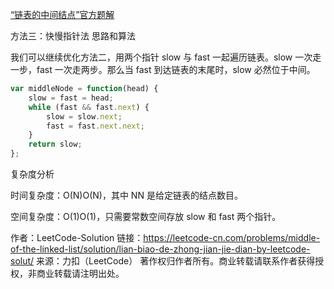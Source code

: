 [“链表的中间结点”官方题解](https://leetcode-cn.com/problems/middle-of-the-linked-list/solution/lian-biao-de-zhong-jian-jie-dian-by-leetcode-solut/)

方法三：快慢指针法
思路和算法

我们可以继续优化方法二，用两个指针 slow 与 fast 一起遍历链表。slow 一次走一步，fast 一次走两步。那么当 fast 到达链表的末尾时，slow 必然位于中间。

``` js
var middleNode = function(head) {
    slow = fast = head;
    while (fast && fast.next) {
        slow = slow.next;
        fast = fast.next.next;
    }
    return slow;
};
```
复杂度分析

时间复杂度：O(N)O(N)，其中 NN 是给定链表的结点数目。

空间复杂度：O(1)O(1)，只需要常数空间存放 slow 和 fast 两个指针。

作者：LeetCode-Solution
链接：https://leetcode-cn.com/problems/middle-of-the-linked-list/solution/lian-biao-de-zhong-jian-jie-dian-by-leetcode-solut/
来源：力扣（LeetCode）
著作权归作者所有。商业转载请联系作者获得授权，非商业转载请注明出处。